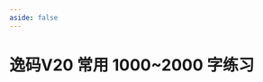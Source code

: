 ```yaml
---
aside: false
---
```

<script setup>
import Train from "@/train/TrainHanzi.vue"
import {high} from "../high.ts"

</script>
# 逸码V20 常用 1000~2000 字练习

<Train name="v20_danzi" zigenJson="/v20/zigen.json" chaiJson="/v20/chaifen.json" :range="[1000,2000]" :high />